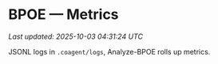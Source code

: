 # BPOE — Metrics
_Last updated: 2025-10-03 04:31:24 UTC_

JSONL logs in `.coagent/logs`, Analyze-BPOE rolls up metrics.
